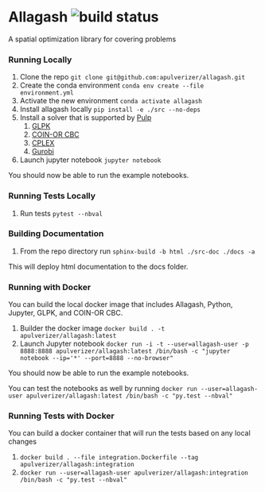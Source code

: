 # Allagash ![build status](https://github.com/apulverizer/allagash/workflows/integration/badge.svg)
A spatial optimization library for covering problems

### Running Locally
1. Clone the repo `git clone git@github.com:apulverizer/allagash.git`
2. Create the conda environment `conda env create --file environment.yml`
3. Activate the new environment `conda activate allagash`
4. Install allagash locally `pip install -e ./src --no-deps`
5. Install a solver that is supported by [Pulp](https://github.com/coin-or/pulp)
    1. [GLPK](https://www.gnu.org/software/glpk/)
    2. [COIN-OR CBC](https://github.com/coin-or/Cbc)
    3. [CPLEX](https://www.ibm.com/analytics/cplex-optimizer)
    4. [Gurobi](https://www.gurobi.com/)
6. Launch jupyter notebook `jupyter notebook`

You should now be able to run the example notebooks.

### Running Tests Locally
1. Run tests `pytest --nbval`

### Building Documentation
1. From the repo directory run `sphinx-build -b html ./src-doc ./docs -a`

This will deploy html documentation to the docs folder.

### Running with Docker
You can build the local docker image that includes Allagash, Python, Jupyter, GLPK, and COIN-OR CBC.

1. Builder the docker image `docker build . -t apulverizer/allagash:latest`
2. Launch Jupyter notebook `docker run -i -t --user=allagash-user -p 8888:8888 apulverizer/allagash:latest /bin/bash -c "jupyter notebook --ip='*' --port=8888 --no-browser"`

You should now be able to run the example notebooks.

You can test the notebooks as well by running `docker run --user=allagash-user apulverizer/allagash:latest /bin/bash -c "py.test --nbval"`

### Running Tests with Docker
You can build a docker container that will run the tests based on any local changes

1. `docker build . --file integration.Dockerfile --tag apulverizer/allagash:integration`
2. `docker run --user=allagash-user apulverizer/allagash:integration /bin/bash -c "py.test --nbval"`